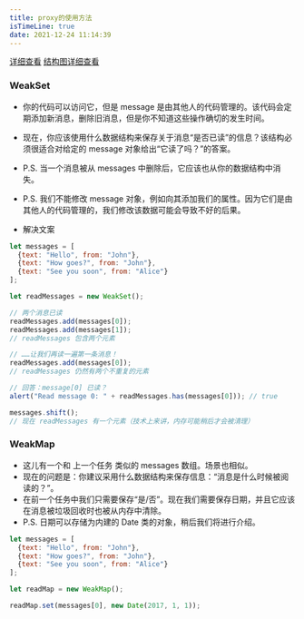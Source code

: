 ```yaml
---
title: proxy的使用方法
isTimeLine: true
date: 2021-12-24 11:14:39
---
```


[详细查看](https://zh.javascript.info/weakmap-weakset)
[结构图详细查看](https://www.yuque.com/moyanfs/js/gi4zn8?inner=ySbuC)
### WeakSet
- 你的代码可以访问它，但是 message 是由其他人的代码管理的。该代码会定期添加新消息，删除旧消息，但是你不知道这些操作确切的发生时间。
- 现在，你应该使用什么数据结构来保存关于消息“是否已读”的信息？该结构必须很适合对给定的 message 对象给出“它读了吗？”的答案。
- P.S. 当一个消息被从 messages 中删除后，它应该也从你的数据结构中消失。
- P.S. 我们不能修改 message 对象，例如向其添加我们的属性。因为它们是由其他人的代码管理的，我们修改该数据可能会导致不好的后果。

- 解决文案
```js
let messages = [
  {text: "Hello", from: "John"},
  {text: "How goes?", from: "John"},
  {text: "See you soon", from: "Alice"}
];

let readMessages = new WeakSet();

// 两个消息已读
readMessages.add(messages[0]);
readMessages.add(messages[1]);
// readMessages 包含两个元素

// ……让我们再读一遍第一条消息！
readMessages.add(messages[0]);
// readMessages 仍然有两个不重复的元素

// 回答：message[0] 已读？
alert("Read message 0: " + readMessages.has(messages[0])); // true

messages.shift();
// 现在 readMessages 有一个元素（技术上来讲，内存可能稍后才会被清理）
```

### WeakMap
- 这儿有一个和 上一个任务 类似的 messages 数组。场景也相似。
- 现在的问题是：你建议采用什么数据结构来保存信息：“消息是什么时候被阅读的？”。
- 在前一个任务中我们只需要保存“是/否”。现在我们需要保存日期，并且它应该在消息被垃圾回收时也被从内存中清除。
- P.S. 日期可以存储为内建的 Date 类的对象，稍后我们将进行介绍。

```js
let messages = [
  {text: "Hello", from: "John"},
  {text: "How goes?", from: "John"},
  {text: "See you soon", from: "Alice"}
];

let readMap = new WeakMap();

readMap.set(messages[0], new Date(2017, 1, 1));
```